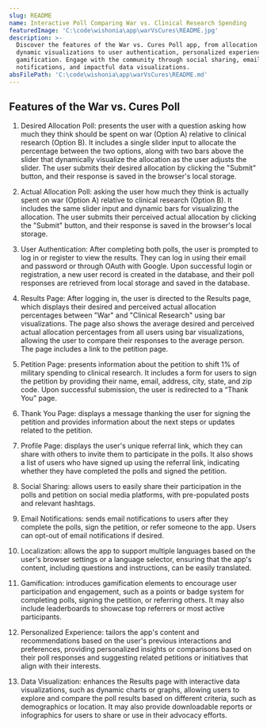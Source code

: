 ```yaml
---
slug: README
name: Interactive Poll Comparing War vs. Clinical Research Spending
featuredImage: 'C:\code\wishonia\app\warVsCures\README.jpg'
description: >-
  Discover the features of the War vs. Cures Poll app, from allocation polls and
  dynamic visualizations to user authentication, personalized experiences, and
  gamification. Engage with the community through social sharing, email
  notifications, and impactful data visualizations.
absFilePath: 'C:\code\wishonia\app\warVsCures\README.md'
---
```


## Features of the War vs. Cures Poll

1. Desired Allocation Poll: presents the user with a question asking how much they think should be spent on war (Option A) relative to clinical research (Option B). It includes a single slider input to allocate the percentage between the two options, along with two bars above the slider that dynamically visualize the allocation as the user adjusts the slider. The user submits their desired allocation by clicking the "Submit" button, and their response is saved in the browser's local storage.

2. Actual Allocation Poll: asking the user how much they think is actually spent on war (Option A) relative to clinical research (Option B). It includes the same slider input and dynamic bars for visualizing the allocation. The user submits their perceived actual allocation by clicking the "Submit" button, and their response is saved in the browser's local storage.

3. User Authentication: After completing both polls, the user is prompted to log in or register to view the results. They can log in using their email and password or through OAuth with Google. Upon successful login or registration, a new user record is created in the database, and their poll responses are retrieved from local storage and saved in the database.

4. Results Page: After logging in, the user is directed to the Results page, which displays their desired and perceived actual allocation percentages between "War" and "Clinical Research" using bar visualizations. The page also shows the average desired and perceived actual allocation percentages from all users using bar visualizations, allowing the user to compare their responses to the average person. The page includes a link to the petition page.

5. Petition Page: presents information about the petition to shift 1% of military spending to clinical research. It includes a form for users to sign the petition by providing their name, email, address, city, state, and zip code. Upon successful submission, the user is redirected to a “Thank You” page.

6. Thank You Page: displays a message thanking the user for signing the petition and provides information about the next steps or updates related to the petition.

7. Profile Page: displays the user's unique referral link, which they can share with others to invite them to participate in the polls. It also shows a list of users who have signed up using the referral link, indicating whether they have completed the polls and signed the petition.

8. Social Sharing: allows users to easily share their participation in the polls and petition on social media platforms, with pre-populated posts and relevant hashtags.

9. Email Notifications: sends email notifications to users after they complete the polls, sign the petition, or refer someone to the app. Users can opt-out of email notifications if desired.

10. Localization: allows the app to support multiple languages based on the user's browser settings or a language selector, ensuring that the app's content, including questions and instructions, can be easily translated.

11. Gamification: introduces gamification elements to encourage user participation and engagement, such as a points or badge system for completing polls, signing the petition, or referring others. It may also include leaderboards to showcase top referrers or most active participants.

12. Personalized Experience: tailors the app's content and recommendations based on the user's previous interactions and preferences, providing personalized insights or comparisons based on their poll responses and suggesting related petitions or initiatives that align with their interests.

13. Data Visualization: enhances the Results page with interactive data visualizations, such as dynamic charts or graphs, allowing users to explore and compare the poll results based on different criteria, such as demographics or location. It may also provide downloadable reports or infographics for users to share or use in their advocacy efforts.
